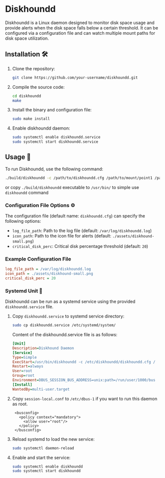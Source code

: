 # Diskhoundd

Diskhoundd is a Linux daemon designed to monitor disk space usage and provide alerts when the disk space falls below a certain threshold. It can be configured via a configuration file and can watch multiple mount paths for disk space utilization.

## Installation 🛠️

1. Clone the repository:

   ```bash
   git clone https://github.com/your-username/diskhoundd.git
   ```

2. Compile the source code:

   ```bash
   cd diskhoundd
   make
   ```

3. Install the binary and configuration file:

   ```bash
   sudo make install
   ```

4. Enable diskhoundd daemon:

   ```bash
   sudo systemctl enable diskhoundd.service 
   sudo systemctl start diskhoundd.service 
   ```

## Usage 🚀

To run Diskhoundd, use the following command:

```bash
./build/diskhoundd -c /path/to/diskhoundd.cfg /path/to/mount/point1 /path/to/mount/point2 ...
```
or copy `./build/diskhoundd` executable to `/usr/bin/` to simple use `diskhoundd` command

### Configuration File Options ⚙️

The configuration file (default name: `diskhoundd.cfg`) can specify the following options:

- `log_file_path`: Path to the log file (default: `/var/log/diskhoundd.log`)
- `icon_path`: Path to the icon file for alerts (default: `./assets/diskhound-small.png`)
- `critical_disk_perc`: Critical disk percentage threshold (default: `20`)

### Example Configuration File

```ini
log_file_path = /var/log/diskhoundd.log
icon_path = ./assets/diskhound-small.png
critical_disk_perc = 20
```

### Systemd Unit 🐧

Diskhoundd can be run as a systemd service using the provided `diskhoundd.service` file.

1. Copy `diskhoundd.service` to systemd service directory:

   ```bash
   sudo cp diskhoundd.service /etc/systemd/system/
   ```

   Content of the diskhoundd.service file is as follows:
   ```ini
   [Unit]
   Description=Diskhound Daemon
   [Service]
   Type=Simple
   ExecStart=/usr/bin/diskhoundd -c /etc/diskhoundd/diskhoundd.cfg /
   Restart=always
   User=root
   Group=root
   Environment=DBUS_SESSION_BUS_ADDRESS=unix:path=/run/user/1000/bus
   [Install]
   WantedBy=multi-user.target
   ```
2. Copy `session-local.conf` to `/etc/dbus-1` if you want to run this daemon as root.
   ```
    <busconfig>
      <policy context="mandatory">
        <allow user="root"/>
      </policy>
    </busconfig>
   ```

3. Reload systemd to load the new service:

   ```bash
   sudo systemctl daemon-reload
   ```

4. Enable and start the service:

   ```bash
   sudo systemctl enable diskhoundd
   sudo systemctl start diskhoundd
   ```
